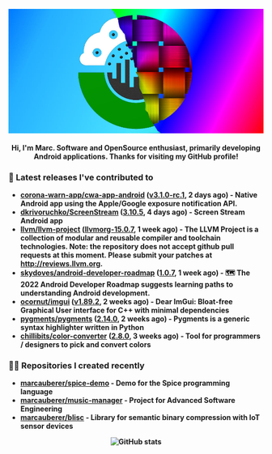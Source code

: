 <p align="center">
	<img src="https://raw.githubusercontent.com/marcauberer/marcauberer/master/images/frontpage-image.jpg">
	<br><br>
	<b>Hi, I'm Marc. Software and OpenSource enthusiast, primarily developing Android applications. Thanks for visiting my GitHub profile!
</p>

### 🚀 Latest releases I've contributed to


- [corona-warn-app/cwa-app-android](https://github.com/corona-warn-app/cwa-app-android) ([v3.1.0-rc.1](https://github.com/corona-warn-app/cwa-app-android/releases/tag/v3.1.0-rc.1), 2 days ago) - Native Android app using the Apple/Google exposure notification API.
- [dkrivoruchko/ScreenStream](https://github.com/dkrivoruchko/ScreenStream) ([3.10.5](https://github.com/dkrivoruchko/ScreenStream/releases/tag/3.10.5), 4 days ago) - Screen Stream Android app
- [llvm/llvm-project](https://github.com/llvm/llvm-project) ([llvmorg-15.0.7](https://github.com/llvm/llvm-project/releases/tag/llvmorg-15.0.7), 1 week ago) - The LLVM Project is a collection of modular and reusable compiler and toolchain technologies. Note: the repository does not accept github pull requests at this moment. Please submit your patches at http://reviews.llvm.org.
- [skydoves/android-developer-roadmap](https://github.com/skydoves/android-developer-roadmap) ([1.0.7](https://github.com/skydoves/android-developer-roadmap/releases/tag/1.0.7), 1 week ago) - 🗺 The 2022 Android Developer Roadmap suggests learning paths to understanding Android development.
- [ocornut/imgui](https://github.com/ocornut/imgui) ([v1.89.2](https://github.com/ocornut/imgui/releases/tag/v1.89.2), 2 weeks ago) - Dear ImGui: Bloat-free Graphical User interface for C&#43;&#43; with minimal dependencies
- [pygments/pygments](https://github.com/pygments/pygments) ([2.14.0](https://github.com/pygments/pygments/releases/tag/2.14.0), 2 weeks ago) - Pygments is a generic syntax highlighter written in Python
- [chillibits/color-converter](https://github.com/chillibits/color-converter) ([2.8.0](https://github.com/chillibits/color-converter/releases/tag/2.8.0), 3 weeks ago) - Tool for programmers / designers to pick and convert colors

### 👨‍💻 Repositories I created recently
- [marcauberer/spice-demo](https://github.com/marcauberer/spice-demo) - Demo for the Spice programming language
- [marcauberer/music-manager](https://github.com/marcauberer/music-manager) - Project for Advanced Software Engineering
- [marcauberer/blisc](https://github.com/marcauberer/blisc) - Library for semantic binary compression with IoT sensor devices

<p align="center">
	<img src="https://github-readme-stats.vercel.app/api?username=marcauberer&show_icons=true&theme=dark" alt="GitHub stats">
</p>
